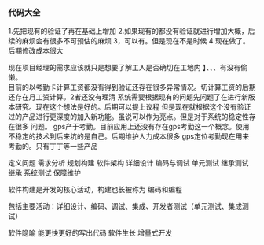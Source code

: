 ### 代码大全


1.先把现有的验证了再在基础上增加
2.如果现有的都没有验证就进行增加大概，后续的麻烦会有很多不可预估的麻烦
3，可以有。但是现在不是时候
4 现在做了。后期修改成本很大

现在项目经理的需求应该就只是想要了解工人是否确切在工地内
】、、、有没有偷懒。  
目前的以考勤卡计算工资都没有得到验证还存在很多异常情况。切计算工资的后期还存在月工资计算。2者还没有理清
系统需要根据现有的问题先问题了在进行新版本研究。现在这个想法是好的。后期可以提上议程
但是现在就根据这个没有验证过的产品进行更深度的加入新功能。虽说可以作为亮点。但是对于系统的稳定性存在很多
问题。
gps产于考勤。目前应用上还没有存在gps考勤这一个概念。使用不稳定的技术到后来坑的是自己。后期维护人力成本很多
gps定位考勤现在用来考勤的。只有丁丁等一些产品

定义问题
需求分析
规划构建
软件架构
详细设计
编码与调试
单元测试
继承测试
继承
系统测试
保障维护


软件构建是开发的核心活动，构建也长被称为 编码和编程

包括主要活动：详细设计、编码、调试、集成、开发者测试（单元测试、集成测试）

软件隐喻  能更快更好的写出代码  软件生长 增量式开发
